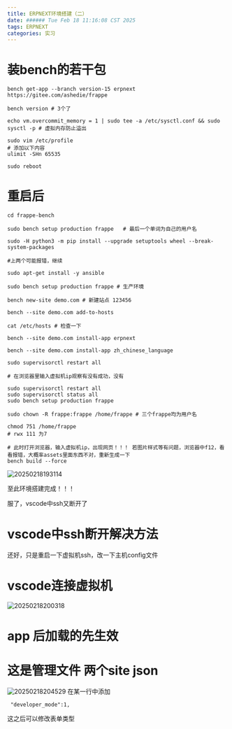 ```yaml
---
title: ERPNEXT环境搭建（二）
date: ###### Tue Feb 18 11:16:08 CST 2025
tags: ERPNEXT
categories: 实习
---
```


# 装bench的若干包
```
bench get-app --branch version-15 erpnext https://gitee.com/ashedie/frappe

bench version # 3个了

echo vm.overcommit_memory = 1 | sudo tee -a /etc/sysctl.conf && sudo sysctl -p # 虚拟内存防止溢出

sudo vim /etc/profile
# 添加以下内容
ulimit -SHn 65535

sudo reboot

```

# 重启后
```
cd frappe-bench

sudo bench setup production frappe   # 最后一个单词为自己的用户名

sudo -H python3 -m pip install --upgrade setuptools wheel --break-system-packages

#上两个可能报错，继续

sudo apt-get install -y ansible

sudo bench setup production frappe # 生产环境

bench new-site demo.com # 新建站点 123456

bench --site demo.com add-to-hosts

cat /etc/hosts # 检查一下

bench --site demo.com install-app erpnext

bench --site demo.com install-app zh_chinese_language

sudo supervisorctl restart all

# 在浏览器里输入虚拟机ip观察有没有成功，没有

sudo supervisorctl restart all
sudo supervisorctl status all
sudo bench setup production frappe

sudo chown -R frappe:frappe /home/frappe # 三个frappe均为用户名

chmod 751 /home/frappe 
# rwx 111 为7

# 此时打开浏览器，输入虚拟机ip，出现网页！！！ 若图片样式等有问题，浏览器中f12，看看报错，大概率assets里面东西不对，重新生成一下
bench build --force

```
![20250218193114](https://cdn.jsdelivr.net/gh/Yolo-ZZY/Image/20250218193114.png)

至此环境搭建完成！！！

服了，vscode中ssh又断开了

# vscode中ssh断开解决方法
还好，只是重启一下虚拟机ssh，改一下主机config文件

# vscode连接虚拟机

![20250218200318](https://cdn.jsdelivr.net/gh/Yolo-ZZY/Image/20250218200318.png)

# app 后加载的先生效
# 这是管理文件 两个site json
![20250218204529](https://cdn.jsdelivr.net/gh/Yolo-ZZY/Image/20250218204529.png)
在某一行中添加
```
 "developer_mode":1, 
```
这之后可以修改表单类型